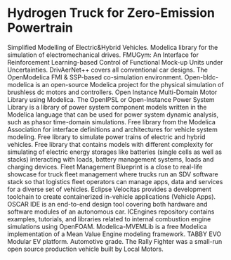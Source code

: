 # Hydrogen Truck for Zero-Emission Powertrain

Simplified Modelling of Electric&Hybrid Vehicles. Modelica library for the simulation of electromechanical drives. FMUGym: An Interface for Reinforcement Learning-based Control of Functional Mock-up Units under Uncertainties. DrivAerNet++ covers all conventional car designs. The OpenModelica FMI & SSP-based co-simulation environment. Open-bldc-modelica is an open-source Modelica project for the physical simulation of brushless dc motors and controllers. Open Instance Multi-Domain Motor Library using Modelica. The OpenIPSL or Open-Instance Power System Library is a library of power system component models written in the Modelica language that can be used for power system dynamic analysis, such as phasor time-domain simulations. Free library from the Modelica Association for interface definitions and architectures for vehicle system modeling. Free library to simulate power trains of electric and hybrid vehicles. Free library that contains models with different complexity for simulating of electric energy storages like batteries (single cells as well as stacks) interacting with loads, battery management systems, loads and charging devices. Fleet Management Blueprint is a close to real-life showcase for truck fleet management where trucks run an SDV software stack so that logistics fleet operators can manage apps, data and services for a diverse set of vehicles. Eclipse Velocitas provides a development toolchain to create containerized in-vehicle applications (Vehicle Apps). OSCAR IDE is an end-to-end design tool covering both hardware and software modules of an autonomous car. ICEngines repository contains examples, tutorials, and libraries related to internal combustion engine simulations using OpenFOAM. Modelica-MVEMLib is a free Modelica implementation of a Mean Value Engine modeling framework. TABBY EVO Modular EV platform. Automotive grade. The Rally Fighter was a small-run open source production vehicle built by Local Motors.